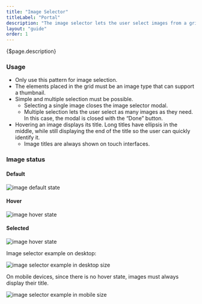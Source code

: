 ```yaml
---
title: "Image Selector"
titleLabel: "Portal"
description: "The image selector lets the user select images from a grid, prioritizing over other metadata."
layout: "guide"
order: 1
---
```


<div class="page-description">{$page.description}</div>

### Usage

* Only use this pattern for image selection.
* The elements placed in the grid must be an image type that can support a thumbnail.
* Simple and multiple selection must be possible.
    * Selecting a single image closes the image selector modal.
    * Multiple selection lets the user select as many images as they need. In this case, the modal is closed with the “Done” button.
* Hovering an image displays its title. Long titles have ellipsis in the middle, while still displaying the end of the title so the user can quickly identify it.
    * Image titles are always shown on touch interfaces.


### Image status

#### Default

![image default state](../../../images/ImageSelectorImageDefault.jpg)

#### Hover

![image hover state](../../../images/ImageSelectorImageHover.jpg)

#### Selected

![image hover state](../../../images/ImageSelectorImageSelected.jpg)

Image selector example on desktop:

![image selector example in desktop size](../../../images/ImageSelector.jpg)

On mobile devices, since there is no hover state, images must always display their title.

![image selector example in mobile size](../../../images/ImageSelectorMobile.jpg)
